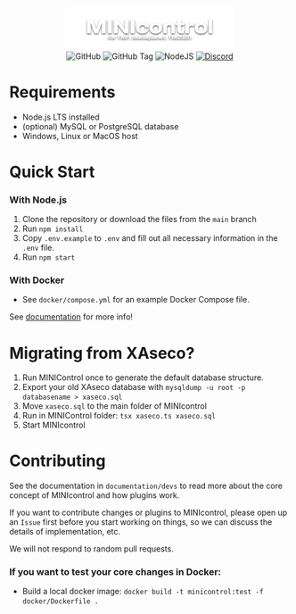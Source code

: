 <div align="center">
    <img src="./images/minicontrol.png" width="60%" />
    <br>
    <img alt="GitHub" src="https://img.shields.io/github/license/EvoEsports/minicontrol?label=License" />
    <img alt="GitHub Tag" src="https://img.shields.io/github/v/tag/evoesports/minicontrol?label=Current%20Version" />
    <img alt="NodeJS" src="https://img.shields.io/badge/node.js-6DA55F?logo=node.js&logoColor=white" />
    <a href="https://discord.gg/evoesports"><img alt="Discord" src="https://img.shields.io/discord/384138149686935562?label=Discord&logo=discord&logoColor=fff"></a>
</div>

# Requirements

- Node.js LTS installed
- (optional) MySQL or PostgreSQL database
- Windows, Linux or MacOS host

# Quick  Start

### With Node.js
1. Clone the repository or download the files from the `main` branch
2. Run `npm install`
3. Copy `.env.example` to `.env` and fill out all necessary information in the `.env` file.
4. Run `npm start`

### With Docker

* See `docker/compose.yml` for an example Docker Compose file.

See [documentation](./documentation/index.md) for more info!

# Migrating from XAseco?

1. Run MINIControl once to generate the default database structure.
2. Export your old XAseco database with `mysqldump -u root -p databasename > xaseco.sql`
3. Move `xaseco.sql` to the main folder of MINIcontrol
4. Run in MINIControl folder: `tsx xaseco.ts xaseco.sql`
5. Start MINIcontrol


# Contributing
See the documentation in `documentation/devs` to read more about the core concept of MINIcontrol and how plugins work.

If you want to contribute changes or plugins to MINIcontrol, please open up an `Issue` first before you start working on things, so we can discuss the details of implementation, etc.

We will not respond to random pull requests.

### If you want to test your core changes in Docker:

* Build a local docker image: `docker build -t minicontrol:test -f docker/Dockerfile . `
